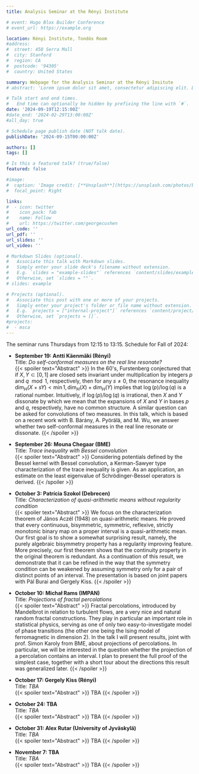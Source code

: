 ```yaml
---
title: Analysis Seminar at the Rényi Institute

# event: Hugo Blox Builder Conference
# event_url: https://example.org

location: Rényi Institute, Tondós Room
#address:
#  street: 450 Serra Mall
#  city: Stanford
#  region: CA
#  postcode: '94305'
#  country: United States

summary: Webpage for the Analysis Seminar at the Rényi Insitute 
# abstract: 'Lorem ipsum dolor sit amet, consectetur adipiscing elit. Duis posuere tellusac convallis placerat. Proin tincidunt magna sed ex sollicitudin condimentum. Sed ac faucibus dolor, scelerisque sollicitudin nisi. Cras purus urna, suscipit quis sapien eu, pulvinar tempor diam.'

# Talk start and end times.
#   End time can optionally be hidden by prefixing the line with `#`.
date: '2024-09-19T12:15:00Z'
#date_end: '2024-02-29T13:00:00Z'
#all_day: true

# Schedule page publish date (NOT talk date).
publishDate: '2024-09-15T00:00:00Z'

authors: []
tags: []

# Is this a featured talk? (true/false)
featured: false

#image:
#  caption: 'Image credit: [**Unsplash**](https://unsplash.com/photos/bzdhc5b3Bxs)'
#  focal_point: Right

links:
#  - icon: twitter
#    icon_pack: fab
#    name: Follow
#    url: https://twitter.com/georgecushen
url_code: ''
url_pdf: ''
url_slides: ''
url_video: ''

# Markdown Slides (optional).
#   Associate this talk with Markdown slides.
#   Simply enter your slide deck's filename without extension.
#   E.g. `slides = "example-slides"` references `content/slides/example-slides.md`.
#   Otherwise, set `slides = ""`.
# slides: example

# Projects (optional).
#   Associate this post with one or more of your projects.
#   Simply enter your project's folder or file name without extension.
#   E.g. `projects = ["internal-project"]` references `content/project/deep-learning/index.md`.
#   Otherwise, set `projects = []`.
#projects:
#  - msca
---
```


The seminar runs Thursdays from 12:15 to 13:15.
Schedule for Fall of 2024:

- **September 19: Antti Käenmäki (Rényi)**   
Title: *Do self-conformal measures on the real line resonate?*   
{{< spoiler text="Abstract" >}}
In the 60's, Furstenberg conjectured that if $X,Y \subset [0,1]$ are closed sets invariant under multiplication by integers $p$ and $q \mod 1$, respectively, then for any $s \ne 0$, the resonance inequality
  $\dim_H(X+sY) < \min{ 1,\dim_H(X) + \dim_H(Y) }$
implies that $\log(p)/\log(q)$ is a rational number. Intuitively, if $\log(p)/\log(q)$ is irrational, then $X$ and $Y$ dissonate by which we mean that the expansions of $X$ and $Y$ in bases $p$ and $q$, respectively, have no common structure. A similar question can be asked for convolutions of two measures. In this talk, which is based on a recent work with B. Bárány, A. Pyörälä, and M. Wu, we answer whether two self-conformal measures in the real line resonate or dissonate.
{{< /spoiler >}}

- **September 26: Mouna Chegaar (BME)**   
Title: *Trace inequality with Bessel convolution*   
{{< spoiler text="Abstract" >}}
Considering potentials defined by the Bessel kernel with Bessel convolution, a Kerman-Sawyer type characterization of the trace inequality is given. As an application, an estimate on the least eigenvalue of Schrödinger-Bessel operators is derived.
{{< /spoiler >}}

- **October 3: Patrícia Szokol (Debrecen)**   
Title: *Characterization of quasi-arithmetic means without regularity condition*   
{{< spoiler text="Abstract" >}}
We focus on the characterization theorem of János Aczél (1948) on quasi-arithmetic means. He proved that every continuous, bisymmetric, symmetric, reflexive, strictly monotonic binary map on a proper interval is a quasi-arithmetic mean.
Our first goal is to show a somewhat surprising result, namely, the purely algebraic bisymmetry property has a regularity improving feature. More precisely, our first theorem shows that the continuity property in the original theorem is redundant. 
As a continuation of this result, we demonstrate that it can be refined in the way that the symmetry condition can be weakened by assuming symmetry only for a pair of distinct points of an interval.
The presentation is based on joint papers with Pál Burai and Gergely Kiss.
{{< /spoiler >}}

- **October 10: Michał Rams (IMPAN)**   
Title: *Projections of fractal percolations*   
{{< spoiler text="Abstract" >}}
Fractal percolations, introduced by Mandelbrot in relation to turbulent flows, are a very nice and natural random fractal constructions. They play in particular an important role in statistical physics, serving as one of only two easy-to-investigate model of phase transitions (the other one being the Ising model of ferromagnetic in dimension 2).
In the talk I will present results, joint with prof. Simon Karoly from BME, about projections of percolations. In particular, we will be interested in the question whether the projection of a percolation contains an interval. I plan to present the full proof of the simplest case, together with a short tour about the directions this result was generalized later.
{{< /spoiler >}}
- **October 17: Gergely Kiss (Rényi)**   
Title: *TBA*   
{{< spoiler text="Abstract" >}}
TBA
{{< /spoiler >}}
- **October 24: TBA**   
Title: *TBA*   
{{< spoiler text="Abstract" >}}
TBA
{{< /spoiler >}}
- **October 31: Alex Rutar (University of Jyväskylä)**   
Title: *TBA*   
{{< spoiler text="Abstract" >}}
TBA
{{< /spoiler >}}
- **November 7: TBA**   
Title: *TBA*   
{{< spoiler text="Abstract" >}}
TBA
{{< /spoiler >}}
